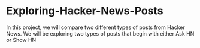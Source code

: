 # Exploring-Hacker-News-Posts
In this project, we will compare two different types of posts from Hacker News. We will be exploring two types of posts that begin with either Ask HN or Show HN
